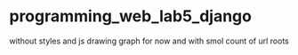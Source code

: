# programming_web_lab5_django
without styles and js drawing graph for now and with smol count of url roots
